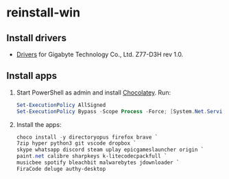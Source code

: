 # reinstall-win

## Install drivers

- [Drivers](https://www.gigabyte.com/Motherboard/GA-Z77-D3H-rev-10/support#support-dl-driver-audio)
  for Gigabyte Technology Co., Ltd. Z77-D3H rev 1.0.

## Install apps

1. Start PowerShell as admin and install [Chocolatey](https://chocolatey.org/install). Run:

   ```powershell
   Set-ExecutionPolicy AllSigned
   Set-ExecutionPolicy Bypass -Scope Process -Force; [System.Net.ServicePointManager]::SecurityProtocol = [System.Net.ServicePointManager]::SecurityProtocol -bor 3072; iex ((New-Object System.Net.WebClient).DownloadString('https://chocolatey.org/install.ps1'))
   ```

1. Install the apps:

   ```powershell
   choco install -y directoryopus firefox brave `
   7zip hyper python3 git vscode dropbox `
   skype whatsapp discord steam uplay epicgameslauncher origin `
   paint.net calibre sharpkeys k-litecodecpackfull `
   musicbee spotify bleachbit malwarebytes jdownloader `
   FiraCode deluge authy-desktop
   ```
